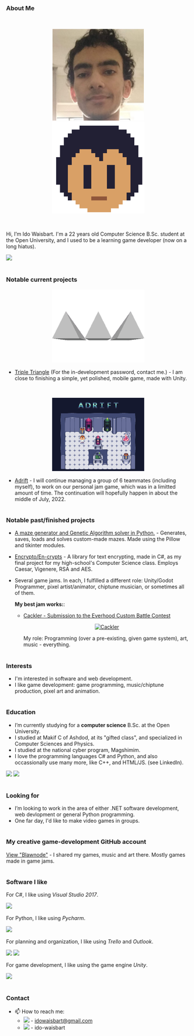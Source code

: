 ### About Me

<br />
<p align="center">
  <img title="Ido Waisbart" alt="Ido Waisbart" src="https://github.com/Ido-Waisbart/Ido-Waisbart/blob/main/Press%20Images/Selfie.jpg" height="250" hspace="50" />
  <img title="Blawnode" alt="Blawnode" src="https://github.com/Ido-Waisbart/Ido-Waisbart/blob/main/Press%20Images/Blawnode%20Logo%20(MAX).png" height="250" hspace="50" />
</p>

<br />

Hi, I’m Ido Waisbart. I'm a 22 years old Computer Science B.Sc. student at the Open University, and I used to be a learning game developer (now on a long hiatus).

[![][linkedin-badge]](https://www.linkedin.com/in/ido-waisbart/)

#
### Notable current projects
<p align="center"><img alt="Triple Triangle" src="https://github.com/Ido-Waisbart/Ido-Waisbart/blob/main/Press%20Images/Triple%20Triangle%20-%20630x500%20Itch%20Logo.png" height="200"></p>

- [Triple Triangle](https://blawnode.itch.io/threeangle) (For the in-development password, contact me.) - I am close to finishing a simple, yet polished, mobile game, made with Unity.

<br />

<p align="center"><img alt="Adrift" src="https://github.com/Ido-Waisbart/Ido-Waisbart/blob/main/Press%20Images/Adrift%20-%20630x500%20Itch%20Logo.png" height="200"></p>

- [Adrift](https://blawnode.itch.io/adrift) - I will continue managing a group of 6 teammates (including myself), to work on our personal jam game, which was in a limitted amount of time. The continuation will hopefully happen in about the middle of July, 2022.

#
### Notable past/finished projects
- [A maze generator and Genetic Algorithm solver in Python.][ga-maze-link] - Generates, saves, loads and solves custom-made mazes. Made using the Pillow and tikinter modules.
<!-- TODO: Screenshots! -->

- [Encrypto/En-crypts][encrypto-link] - A library for text encrypting, made in C#, as my final project for my high-school's Computer Science class. Employs Caesar, Vigenere, RSA and AES.

- Several game jams. In each, I fulfilled a different role: Unity/Godot Programmer, pixel artist/animator, chiptune musician, or sometimes all of them.

  **My best jam works:**:
  
    - [Cackler - Submission to the Everhood Custom Battle Contest][cackler-link]
      
      <p align="center">
        <!-- TODO: Add a download link to the actual battle, show a video, and a few (one?) preview GIFs. More presentability! -->
        <a href="https://github.com/blawnode/EverhoodCackler" target="_blank">
          <img alt="Cackler" src="https://user-images.githubusercontent.com/37482595/168480246-e5c44d16-e87b-49e7-bef8-781c9b0ac770.png" height="200" />
        </a>
      </p>
      
      My role: Programming (over a pre-existing, given game system), art, music - everything.

#
### Interests
- I'm interested in software and web development.
- I like game development: game programming, music/chiptune production, pixel art and animation.

#
### Education
- I’m currently studying for a **computer science** B.Sc. at the Open University.
- I studied at Makif C of Ashdod, at its "gifted class", and specialized in Computer Sciences and Physics.
- I studied at the national cyber program, Magshimim.
- I love the programming languages C# and Python, and also occassionally use many more, like C++, and HTML/JS. (see LinkedIn).

![][csharp-badge]
![][python-badge]

#
### Looking for
- I’m looking to work in the area of either .NET software development, web devlopment or general Python programming. 
- One far day, I'd like to make video games in groups.

#
### My creative game-development GitHub account
[View "Blawnode"](https://github.com/blawnode/) - I shared my games, music and art there. Mostly games made in game jams.

#
### Software I like
For C#, I like using _Visual Studio 2017_.

![][visual-studio-badge]

For Python, I like using _Pycharm_.

![][pycharm-badge]

For planning and organization, I like using _Trello_ and _Outlook_.

![][trello-badge]
![][outlook-badge]

For game development, I like using the game engine _Unity_.

![][unity-badge]

#
### Contact
- 📫 How to reach me:
    - [![][gmail-badge]](mailto:idowaisbart@gmail.com) - idowaisbart@gmail.com
    - [![][linkedin-badge]](https://www.linkedin.com/in/ido-waisbart/) - ido-waisbart



<!-- Link anchors -->

[cackler-img]: https://user-images.githubusercontent.com/37482595/168480246-e5c44d16-e87b-49e7-bef8-781c9b0ac770.png
[cackler-link]: https://github.com/blawnode/EverhoodCackler
[encrypto-link]: https://github.com/Ido-Waisbart/Encrypto
[ga-maze-link]: https://github.com/Ido-Waisbart/Genetic-Maze-Solver

<!-- Badges -->
[csharp-badge]: https://img.shields.io/badge/c%23-%23239120.svg?style=for-the-badge&logo=c-sharp&logoColor=white
[discord-logo]: https://img.shields.io/badge/%3CServer%3E-%237289DA.svg?style=for-the-badge&logo=discord&logoColor=white
<!-- ^ May be useful one day -->
[gmail-badge]: https://img.shields.io/badge/Gmail-D14836?style=for-the-badge&logo=gmail&logoColor=white
[linkedin-badge]: https://img.shields.io/badge/linkedin-%230077B5.svg?style=for-the-badge&logo=linkedin&logoColor=white
[outlook-badge]: https://img.shields.io/badge/Microsoft_Outlook-0078D4?style=for-the-badge&logo=microsoft-outlook&logoColor=white
[pycharm-badge]: https://img.shields.io/badge/PyCharm-000000.svg?&style=for-the-badge&logo=PyCharm&logoColor=white
[python-badge]: https://img.shields.io/badge/python-3670A0?style=for-the-badge&logo=python&logoColor=ffdd54
[trello-badge]: https://img.shields.io/badge/Trello-%23026AA7.svg?style=for-the-badge&logo=Trello&logoColor=white
[unity-badge]: https://img.shields.io/badge/unity-%23000000.svg?style=for-the-badge&logo=unity&logoColor=white
[visual-studio-badge]: https://img.shields.io/badge/Visual_Studio-5C2D91?style=for-the-badge&logo=visual%20studio&logoColor=white
